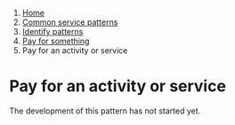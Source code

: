 1.  [Home](/docs/core/contents)
2.	[Common service patterns](/docs/core/common-service-patterns/overview)
3.  [Identify patterns](/docs/documentation/core/common-service-patterns/identify-patterns)
4.  [Pay for something](/docs/documentation/core/common-service-patterns/service-patterns/pay-for-something/overview)
5.  Pay for an activity or service

# Pay for an activity or service

The development of this pattern has not started yet.
